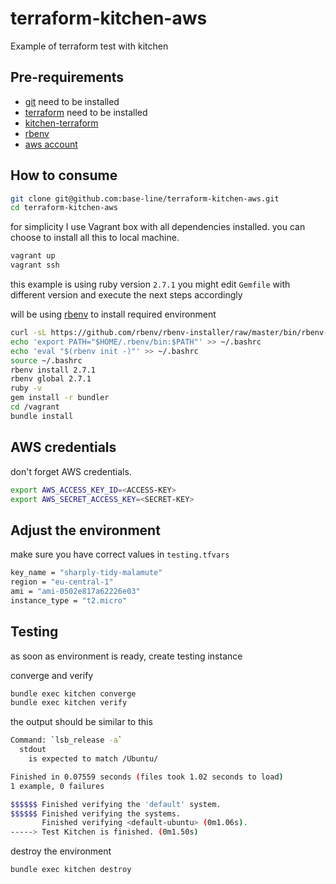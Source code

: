 # terraform-kitchen-aws
Example of terraform test with kitchen

## Pre-requirements
- [git](https://git-scm.com/downloads) need to be installed 
- [terraform](https://www.terraform.io/downloads.html) need to be installed 
- [kitchen-terraform](https://github.com/newcontext-oss/kitchen-terraform)
- [rbenv](https://github.com/rbenv/rbenv)
- [aws account](https://aws.amazon.com/free/)

## How to consume

```bash
git clone git@github.com:base-line/terraform-kitchen-aws.git
cd terraform-kitchen-aws
```

for simplicity I use Vagrant box with all dependencies installed. you can choose to install all this to local machine.

```bash
vagrant up
vagrant ssh
```

this example is using ruby version `2.7.1` you might edit  `Gemfile` with different version and execute the next steps accordingly

will be using [rbenv](https://github.com/rbenv/rbenv) to install required environment

```bash
curl -sL https://github.com/rbenv/rbenv-installer/raw/master/bin/rbenv-installer | bash -
echo 'export PATH="$HOME/.rbenv/bin:$PATH"' >> ~/.bashrc
echo 'eval "$(rbenv init -)"' >> ~/.bashrc
source ~/.bashrc
rbenv install 2.7.1
rbenv global 2.7.1
ruby -v
gem install -r bundler
cd /vagrant
bundle install
```

## AWS credentials
don't forget AWS credentials. 

```bash
export AWS_ACCESS_KEY_ID=<ACCESS-KEY>
export AWS_SECRET_ACCESS_KEY=<SECRET-KEY>
```              

## Adjust the environment

make sure you have correct values in `testing.tfvars`

```bash
key_name = "sharply-tidy-malamute"
region = "eu-central-1"
ami = "ami-0502e817a62226e03"
instance_type = "t2.micro"
```



## Testing
as soon as environment is ready, create testing instance

converge and verify

```bash
bundle exec kitchen converge
bundle exec kitchen verify
```

the output should be similar to this

```bash
Command: `lsb_release -a`
  stdout
    is expected to match /Ubuntu/

Finished in 0.07559 seconds (files took 1.02 seconds to load)
1 example, 0 failures

$$$$$$ Finished verifying the 'default' system.
$$$$$$ Finished verifying the systems.
       Finished verifying <default-ubuntu> (0m1.06s).
-----> Test Kitchen is finished. (0m1.50s)
```

destroy the environment

```bash
bundle exec kitchen destroy
```
